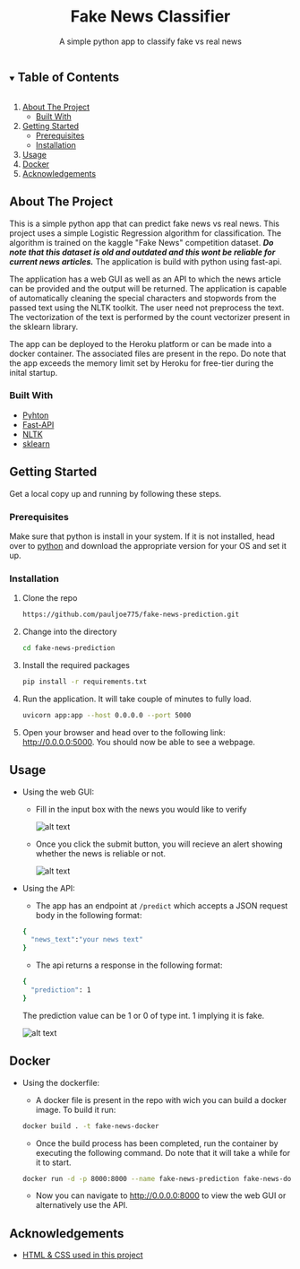 <p align="center">

  <h1 align="center">Fake News Classifier</h1>
  <p align="center">
	A simple python app to classify fake vs real news
  </p>
</p>

<!-- TABLE OF CONTENTS -->
<details open="open">
  <summary><h2 style="display: inline-block">Table of Contents</h2></summary>
  <ol>
    <li>
      <a href="#about-the-project">About The Project</a>
      <ul>
        <li><a href="#built-with">Built With</a></li>
      </ul>
    </li>
    <li>
      <a href="#getting-started">Getting Started</a>
      <ul>
        <li><a href="#prerequisites">Prerequisites</a></li>
        <li><a href="#installation">Installation</a></li>
      </ul>
    </li>
    <li><a href="#usage">Usage</a></li>
	<li><a href="#docker">Docker</a></li>
    <li><a href="#acknowledgements">Acknowledgements</a></li>
  </ol>
</details>

<!-- ABOUT THE PROJECT -->

## About The Project

<p>
This is a simple python app that can predict fake news vs real news. This project uses a simple Logistic Regression algorithm for classification. The algorithm is trained on the kaggle "Fake News" competition dataset. <b><i>Do note that this dataset is old and outdated and this wont be reliable for current news articles.</i></b> The application is build with python using fast-api.

The application has a web GUI as well as an API to which the news article can be provided and the output will be returned. The application is capable of automatically cleaning the special characters and stopwords from the passed text using the NLTK toolkit. The user need not preprocess the text. The vectorization of the text is performed by the count vectorizer present in the sklearn library.

The app can be deployed to the Heroku platform or can be made into a docker container. The associated files are present in the repo. Do note that the app exceeds the memory limit set by Heroku for free-tier during the inital startup.

</p>

### Built With

- [Pyhton](https://www.python.org/)
- [Fast-API](https://fastapi.tiangolo.com/)
- [NLTK](https://www.nltk.org/)
- [sklearn](https://scikit-learn.org/stable/)

<!-- GETTING STARTED -->

## Getting Started

Get a local copy up and running by following these steps.

### Prerequisites

Make sure that python is install in your system. If it is not installed, head over to [python](https://www.python.org/downloads/) and download the appropriate version for your OS and set it up.

### Installation

1. Clone the repo
   ```sh
   https://github.com/pauljoe775/fake-news-prediction.git
   ```
2. Change into the directory
   ```sh
   cd fake-news-prediction
   ```
3. Install the required packages
   ```sh
   pip install -r requirements.txt
   ```
4. Run the application. It will take couple of minutes to fully load.
   ```sh
   uvicorn app:app --host 0.0.0.0 --port 5000
   ```
5. Open your browser and head over to the following link:
   http://0.0.0.0:5000.
   You should now be able to see a webpage.

<!-- USAGE EXAMPLES -->

## Usage

- Using the web GUI:

  - Fill in the input box with the news you would like to verify

    ![alt text](https://raw.githubusercontent.com/pauljoe775/fake-news-prediction/main/screenshots/image1.jpg)

  - Once you click the submit button, you will recieve an alert showing whether the news is reliable or not.

    ![alt text](https://raw.githubusercontent.com/pauljoe775/fake-news-prediction/main/screenshots/image2.jpg)

- Using the API:

  - The app has an endpoint at `/predict` which accepts a JSON request body in the following format:

  ```sh
  {
  	"news_text":"your news text"
  }
  ```

  - The api returns a response in the following format:

  ```sh
  {
  	"prediction": 1
  }
  ```

  The prediction value can be 1 or 0 of type int. 1 implying it is fake.

  ![alt text](https://raw.githubusercontent.com/pauljoe775/fake-news-prediction/main/screenshots/image3.jpg)

## Docker

- Using the dockerfile:

  - A docker file is present in the repo with wich you can build a docker image. To build it run:

  ```sh
  docker build . -t fake-news-docker
  ```

  - Once the build process has been completed, run the container by executing the following command. Do note that it will take a while for it to start.

  ```sh
  docker run -d -p 8000:8000 --name fake-news-prediction fake-news-docker
  ```

  - Now you can navigate to http://0.0.0.0:8000 to view the web GUI or alternatively use the API.

 <!-- ACKNOWLEDGEMENTS -->

## Acknowledgements

- [HTML & CSS used in this project](https://codepen.io/krisantuswanandi/pen/KxrgeZ)
